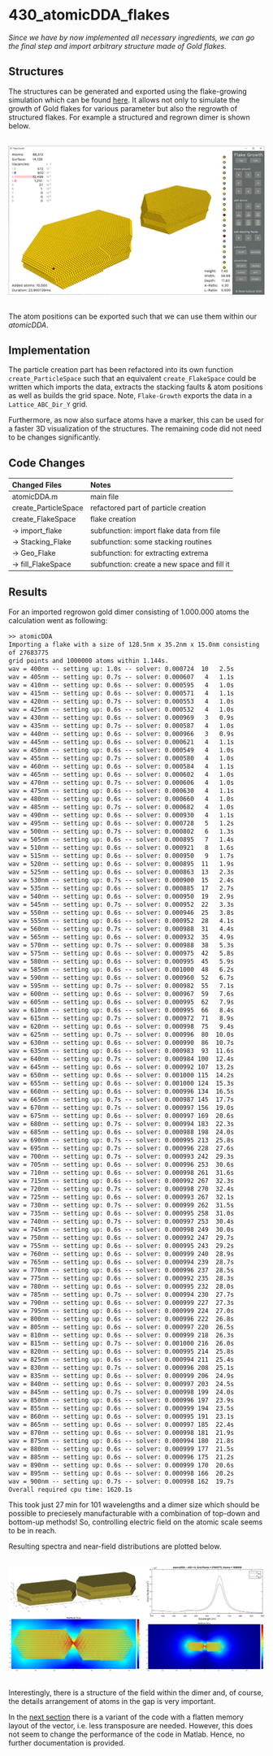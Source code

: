 # 430_atomicDDA_flakes

*Since we have by now implemented all necessary ingredients, we can go the final step and import arbitrary structure made of Gold flakes.*


## Structures

The structures can be generated and exported using the flake-growing simulation which can be found [here](https://github.com/Rene-007/flake_growth). It allows not only to simulate the growth of Gold flakes for various parameter but also the regrowth of structured flakes. For example a structured and regrown dimer is shown below. 

<br/>
<div align="center"><img src="../003_media/flake-growth.jpg" alt="a flake with two stacking faults"></div>
<br/>

The atom positions can be exported such that we can use them within our *atomicDDA*.


## Implementation

The particle creation part has been refactored into its own function `create_ParticleSpace` such that an equivalent `create_FlakeSpace` could be written which imports the data, extracts the stacking faults & atom positions as well as builds the grid space. Note, `Flake-Growth` exports the data in a `Lattice_ABC_Dir_Y` grid.

Furthermore, as now also surface atoms have a marker, this can be used for a faster 3D visualization of the structures. The remaining code did not need to be changes significantly.


## Code Changes

Changed Files           | Notes
:-----                  |:--------
atomicDDA.m             | main file
create_ParticleSpace    | refactored part of particle creation
create_FlakeSpace       | flake creation
-> import_flake         | subfunction: import flake data from file
-> Stacking_Flake       | subfunction: some stacking routines
-> Geo_Flake            | subfunction: for extracting extrema
-> fill_FlakeSpace      | subfunction: create a new space and fill it



## Results

For an imported regrowon gold dimer consisting of 1.000.000 atoms the calculation went as following:

    >> atomicDDA
    Importing a flake with a size of 128.5nm x 35.2nm x 15.0nm consisting of 27683775 
    grid points and 1000000 atoms within 1.144s.
    wav = 400nm -- setting up: 1.0s -- solver: 0.000724  10   2.5s 
    wav = 405nm -- setting up: 0.7s -- solver: 0.000607   4   1.1s 
    wav = 410nm -- setting up: 0.6s -- solver: 0.000595   4   1.0s 
    wav = 415nm -- setting up: 0.6s -- solver: 0.000571   4   1.1s 
    wav = 420nm -- setting up: 0.7s -- solver: 0.000553   4   1.0s 
    wav = 425nm -- setting up: 0.6s -- solver: 0.000532   4   1.0s 
    wav = 430nm -- setting up: 0.6s -- solver: 0.000969   3   0.9s 
    wav = 435nm -- setting up: 0.7s -- solver: 0.000587   4   1.0s 
    wav = 440nm -- setting up: 0.6s -- solver: 0.000966   3   0.9s 
    wav = 445nm -- setting up: 0.6s -- solver: 0.000621   4   1.1s 
    wav = 450nm -- setting up: 0.6s -- solver: 0.000549   4   1.0s 
    wav = 455nm -- setting up: 0.7s -- solver: 0.000580   4   1.0s 
    wav = 460nm -- setting up: 0.6s -- solver: 0.000584   4   1.1s 
    wav = 465nm -- setting up: 0.6s -- solver: 0.000602   4   1.0s 
    wav = 470nm -- setting up: 0.7s -- solver: 0.000606   4   1.0s 
    wav = 475nm -- setting up: 0.6s -- solver: 0.000630   4   1.1s 
    wav = 480nm -- setting up: 0.6s -- solver: 0.000660   4   1.0s 
    wav = 485nm -- setting up: 0.7s -- solver: 0.000682   4   1.0s 
    wav = 490nm -- setting up: 0.6s -- solver: 0.000930   4   1.1s 
    wav = 495nm -- setting up: 0.6s -- solver: 0.000728   5   1.2s 
    wav = 500nm -- setting up: 0.7s -- solver: 0.000802   6   1.3s 
    wav = 505nm -- setting up: 0.6s -- solver: 0.000895   7   1.4s 
    wav = 510nm -- setting up: 0.6s -- solver: 0.000921   8   1.6s 
    wav = 515nm -- setting up: 0.6s -- solver: 0.000950   9   1.7s 
    wav = 520nm -- setting up: 0.6s -- solver: 0.000895  11   1.9s 
    wav = 525nm -- setting up: 0.6s -- solver: 0.000863  13   2.3s 
    wav = 530nm -- setting up: 0.7s -- solver: 0.000900  15   2.4s 
    wav = 535nm -- setting up: 0.6s -- solver: 0.000885  17   2.7s 
    wav = 540nm -- setting up: 0.6s -- solver: 0.000950  19   2.9s 
    wav = 545nm -- setting up: 0.7s -- solver: 0.000952  22   3.3s 
    wav = 550nm -- setting up: 0.6s -- solver: 0.000946  25   3.8s 
    wav = 555nm -- setting up: 0.6s -- solver: 0.000952  28   4.1s 
    wav = 560nm -- setting up: 0.7s -- solver: 0.000988  31   4.4s 
    wav = 565nm -- setting up: 0.6s -- solver: 0.000932  35   4.9s 
    wav = 570nm -- setting up: 0.7s -- solver: 0.000988  38   5.3s 
    wav = 575nm -- setting up: 0.6s -- solver: 0.000975  42   5.8s 
    wav = 580nm -- setting up: 0.6s -- solver: 0.000995  45   5.9s 
    wav = 585nm -- setting up: 0.6s -- solver: 0.001000  48   6.2s 
    wav = 590nm -- setting up: 0.6s -- solver: 0.000960  52   6.7s 
    wav = 595nm -- setting up: 0.7s -- solver: 0.000982  55   7.1s 
    wav = 600nm -- setting up: 0.6s -- solver: 0.000967  59   7.6s 
    wav = 605nm -- setting up: 0.6s -- solver: 0.000995  62   7.9s 
    wav = 610nm -- setting up: 0.6s -- solver: 0.000995  66   8.4s 
    wav = 615nm -- setting up: 0.7s -- solver: 0.000972  71   8.9s 
    wav = 620nm -- setting up: 0.6s -- solver: 0.000998  75   9.4s 
    wav = 625nm -- setting up: 0.7s -- solver: 0.000996  80  10.0s 
    wav = 630nm -- setting up: 0.6s -- solver: 0.000990  86  10.7s 
    wav = 635nm -- setting up: 0.6s -- solver: 0.000983  93  11.6s 
    wav = 640nm -- setting up: 0.7s -- solver: 0.000984 100  12.4s 
    wav = 645nm -- setting up: 0.6s -- solver: 0.000992 107  13.2s 
    wav = 650nm -- setting up: 0.6s -- solver: 0.001000 115  14.2s 
    wav = 655nm -- setting up: 0.6s -- solver: 0.001000 124  15.3s 
    wav = 660nm -- setting up: 0.6s -- solver: 0.000996 134  16.5s 
    wav = 665nm -- setting up: 0.7s -- solver: 0.000987 145  17.7s 
    wav = 670nm -- setting up: 0.7s -- solver: 0.000997 156  19.0s 
    wav = 675nm -- setting up: 0.6s -- solver: 0.000997 169  20.6s 
    wav = 680nm -- setting up: 0.7s -- solver: 0.000994 183  22.3s 
    wav = 685nm -- setting up: 0.6s -- solver: 0.000988 198  24.0s 
    wav = 690nm -- setting up: 0.7s -- solver: 0.000995 213  25.8s 
    wav = 695nm -- setting up: 0.7s -- solver: 0.000996 228  27.6s 
    wav = 700nm -- setting up: 0.7s -- solver: 0.000993 242  29.3s 
    wav = 705nm -- setting up: 0.6s -- solver: 0.000996 253  30.6s 
    wav = 710nm -- setting up: 0.6s -- solver: 0.000998 261  31.6s 
    wav = 715nm -- setting up: 0.6s -- solver: 0.000992 267  32.3s 
    wav = 720nm -- setting up: 0.7s -- solver: 0.000998 270  32.4s 
    wav = 725nm -- setting up: 0.6s -- solver: 0.000993 267  32.1s 
    wav = 730nm -- setting up: 0.7s -- solver: 0.000999 262  31.5s 
    wav = 735nm -- setting up: 0.6s -- solver: 0.000995 258  31.0s 
    wav = 740nm -- setting up: 0.7s -- solver: 0.000997 253  30.4s 
    wav = 745nm -- setting up: 0.6s -- solver: 0.000998 249  30.0s 
    wav = 750nm -- setting up: 0.6s -- solver: 0.000992 247  29.7s 
    wav = 755nm -- setting up: 0.6s -- solver: 0.000995 243  29.2s 
    wav = 760nm -- setting up: 0.6s -- solver: 0.000999 240  28.9s 
    wav = 765nm -- setting up: 0.6s -- solver: 0.000994 239  28.7s 
    wav = 770nm -- setting up: 0.6s -- solver: 0.000996 237  28.5s 
    wav = 775nm -- setting up: 0.6s -- solver: 0.000992 235  28.3s 
    wav = 780nm -- setting up: 0.6s -- solver: 0.000995 232  28.0s 
    wav = 785nm -- setting up: 0.7s -- solver: 0.000994 230  27.7s 
    wav = 790nm -- setting up: 0.6s -- solver: 0.000999 227  27.3s 
    wav = 795nm -- setting up: 0.6s -- solver: 0.000999 224  27.0s 
    wav = 800nm -- setting up: 0.6s -- solver: 0.000996 222  26.8s 
    wav = 805nm -- setting up: 0.6s -- solver: 0.000997 220  26.5s 
    wav = 810nm -- setting up: 0.6s -- solver: 0.000999 218  26.3s 
    wav = 815nm -- setting up: 0.7s -- solver: 0.001000 216  26.0s 
    wav = 820nm -- setting up: 0.6s -- solver: 0.000995 214  25.8s 
    wav = 825nm -- setting up: 0.6s -- solver: 0.000994 211  25.4s 
    wav = 830nm -- setting up: 0.7s -- solver: 0.000996 208  25.1s 
    wav = 835nm -- setting up: 0.6s -- solver: 0.000999 206  24.9s 
    wav = 840nm -- setting up: 0.6s -- solver: 0.000997 203  24.5s 
    wav = 845nm -- setting up: 0.7s -- solver: 0.000998 199  24.0s 
    wav = 850nm -- setting up: 0.6s -- solver: 0.000996 197  23.9s 
    wav = 855nm -- setting up: 0.6s -- solver: 0.000999 194  23.5s 
    wav = 860nm -- setting up: 0.6s -- solver: 0.000995 191  23.1s 
    wav = 865nm -- setting up: 0.6s -- solver: 0.000997 185  22.4s 
    wav = 870nm -- setting up: 0.6s -- solver: 0.000998 181  21.9s 
    wav = 875nm -- setting up: 0.6s -- solver: 0.000994 180  21.8s 
    wav = 880nm -- setting up: 0.6s -- solver: 0.000999 177  21.5s 
    wav = 885nm -- setting up: 0.6s -- solver: 0.000996 175  21.2s 
    wav = 890nm -- setting up: 0.6s -- solver: 0.000999 170  20.6s 
    wav = 895nm -- setting up: 0.6s -- solver: 0.000998 166  20.2s 
    wav = 900nm -- setting up: 0.7s -- solver: 0.000998 162  19.7s 
    Overall required cpu time: 1620.1s


This took just 27&thinsp;min for 101 wavelengths and a dimer size which should be possible to preciesely manufacturable with a combination of top-down and bottom-up methods! So, controlling electric field on the atomic scale seems to be in reach.

Resulting spectra and near-field distributions are plotted below.

<br/>
<div align="center"><img src="../003_media/regrown-dimer_1-000-000-atoms_final.jpg" alt="Geometry and spectra and field plot of a regrown dimer"></div>
<br/>

Interestingly, there is a structure of the field within the dimer and, of course, the details arrangement of atoms in the gap is very important. 

In the [next section](../440_atomicDDA_flat) there is a variant of the code with a flatten memory layout of the vector, i.e. less transposure are needed. However, this does not seem to change the performance of the code in Matlab. Hence, no further documentation is provided.